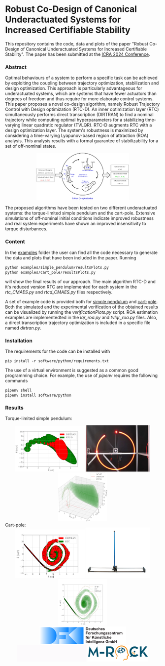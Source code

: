 # Robust Co-Design of Canonical Underactuated Systems for Increased Certifiable Stability

This repository contains the code, data and plots of the paper "Robust Co-Design of Canonical Underactuated Systems for Increased Certifiable Stability". The paper has been submitted at the [ICRA 2024 Conference](https://2024.ieee-icra.org/). 

### Abstract
Optimal behaviours of a system to perform a specific task can be achieved by exploiting the coupling between trajectory optimization, stabilization and design optimization. This approach is particularly advantageous for underactuated systems, which are systems that have fewer actuators than degrees of freedom and thus require for more elaborate control systems. This paper proposes a novel co-design algorithm, namely Robust Trajectory Control with Design optimization (RTC-D). An inner optimization layer (RTC) simultaneously performs direct transcription (DIRTRAN) to find a nominal trajectory while computing optimal hyperparameters for a stabilizing time-varying linear quadratic regulator (TVLQR). RTC-D augments RTC with a design optimization layer. The system's robustness is maximized by considering a time-varying Lyapunov-based region of attraction (ROA) analysis. This analysis results with a formal guarantee of stabilizability for a set of off-nominal states. 

</div>
<div align="center">
<img width="300" src="results/media/robustCodesign.png">
</div>
</div>

The proposed algorithms have been tested on two different underactuated systems: the torque-limited simple pendulum and the cart-pole. Extensive simulations of off-nominal initial conditions indicate improved robustness and real system experiments have shown an improved insensitivity to torque disturbances.

### Content
In the [examples](examples) folder the user can find all the code necessary to generate the data and plots that have been included in the paper.
Running

    python examples/simple_pendulum/resultsPlots.py
    python examples/cart_pole/resultsPlots.py 

will show the final results of our approach. The main algorithm RTC-D and it's reduced version RTC are implemented for each system in the *rtc_CMAES.py* and *rtcd_CMAES.py* files respectively.

A set of example code is provided both for [simple pendulum](examples/simple_pendulum/) and [cart-pole](examples/cart_pole/). Both the simulated and the experimental verification of the obtained results can be visualized by running the *verificationPlots.py* script. ROA estimation examples are implementedted in the *lqr_roa.py* and *tvlqr_roa.py* files. Also, a direct transcription trajectory optimization is included in a specific file named *dirtran.py*.

### Installation
The requirements for the code can be installed with

    pip install -r software/python/requirements.txt

The use of a virtual environment is suggested as a common good programming choice. For example, the use of *pipenv* requires the following commands

    pipenv shell
    pipenv install software/python    

### Results
Torque-limited simple pendulum:
</div>
<div align="center">
<img width="225" src="results/media/RTCDpendulum.png">
<img width="210" src="results/media/realSPsystem.png">
<img width="160" src="results/media/RTCDpendulumVer.png">
</div>
</div>
Cart-pole:
<div align="center">
<img width="225" src="results/media/RTCcartpole.png">
<img width="210" src="results/media/realCPsystem.png">
<img width="160" src="results/media/RTCcartpoleVer.png">
</div>

<!-- ### Citation
Maywald, Lasse & Wiebe, Felix & Kumar, Shivesh & Javadi, Mahdi & Kirchner, Frank. (2022). Co-optimization of Acrobot Design and Controller for Increased Certifiable Stability. 10.13140/RG.2.2.36436.07043.

    @misc{maywald2022,
    author = {Maywald, Lasse and Wiebe, Felix and Kumar, Shivesh and Javadi, Mahdi and Kirchner, Frank},
    year = {2022},
    month = {07},
    pages = {},
    title = {Co-optimization of Acrobot Design and Controller for Increased Certifiable Stability},
    doi = {10.13140/RG.2.2.36436.07043}
    } -->

</div>
<div align="center">
  <img src="results/media/logo.svg" style="width:281px">
  <img src="results/media/ulab.gif" style="width:225px">
  <img src="results/media/MRock-Logo.png" style="width:198px">
</div>